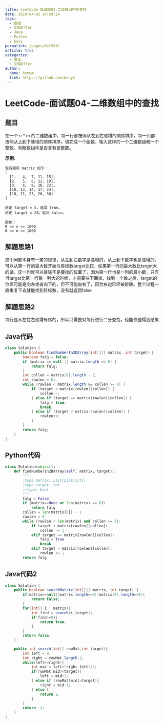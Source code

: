 ```yaml
---
title: LeetCode-面试题04-二维数组中的查找
date: 2020-04-03 14:59:24
tags: 
  - 数组
  - 剑指Offer
  - Java
  - Python
  - Easy
permalink: /pages/84f558/
article: true
categories: 
  - 算法
  - 剑指Offer
author: 
  name: benym
  link: https://github.com/benym
---
```


# LeetCode-面试题04-二维数组中的查找

## 题目

在一个 n * m 的二维数组中，每一行都按照从左到右递增的顺序排序，每一列都按照从上到下递增的顺序排序。请完成一个函数，输入这样的一个二维数组和一个整数，判断数组中是否含有该整数。



**示例:**

```
现有矩阵 matrix 如下：
[
  [1,   4,  7, 11, 15],
  [2,   5,  8, 12, 19],
  [3,   6,  9, 16, 22],
  [10, 13, 14, 17, 24],
  [18, 21, 23, 26, 30]
]

给定 target = 5，返回 true。
给定 target = 20，返回 false。

限制：
0 <= n <= 1000
0 <= m <= 1000
```

## 解题思路1

这个问题本身有一定的规律，从左到右数字是递增的，从上到下数字也是递增的。可以从第一行的最大数开始与目标数target比较，如果第一行的最大数比target大的话，这一列就可以排除不是要找的位置了，因为第一行也是一列的最小数，只有当target比第一行某一列大的时候，才需要往下面找，找到一个数之后，target的位置可能是向左或者向下的，但不可能向右了，因为右边已经被排除。整个过程一直重复下去就能找到目标数，没有就返回false

## 解题思路2

每行是从左往右递增有序的，所以只需要对每行进行二分查找，也能快速得到结果

## Java代码

```java
class Solution {
    public boolean findNumberIn2DArray(int[][] matrix, int target) {
        boolean falg = false;
        if (matrix == null || matrix.length == 0) {
            return falg;
        }
        int collen = matrix[0].length - 1;
        int rowlen = 0;
        while (rowlen < matrix.length && collen >= 0) {
            if (target < matrix[rowlen][collen]) {
                collen--;
            } else if (target == matrix[rowlen][collen]) {
                falg = true;
                break;
            } else if (target > matrix[rowlen][collen]) {
                rowlen++;
            }
        }
        return falg;
    }
}
```

## Python代码

```python
class Solution(object):
    def findNumberIn2DArray(self, matrix, target):
        """
        :type matrix: List[List[int]]
        :type target: int
        :rtype: bool
        """
        falg = False
        if (matrix==None or len(matrix) == 0):
            return falg
        collen = len(matrix[0]) - 1
        rowlen = 0
        while (rowlen < len(matrix) and collen >= 0):
            if target < matrix[rowlen][collen]:
                collen -= 1
            elif target == matrix[rowlen][collen]:
                falg = True
                break
            elif target > matrix[rowlen][collen]:
                rowlen += 1
        return falg
```

## Java代码2

```java
class Solution {
    public boolean searchMatrix(int[][] matrix, int target) {
        if(matrix==null||matrix.length==0||matrix[0].length==0){
            return false;
        }
        for(int[] i : matrix){
            int find = search(i,target);
            if(find>=0){
                return true;
            }
        }
        return false;
    }

    public int search(int[] rowMat,int target){
        int left = 0;
        int right = rowMat.length-1;
        while(left<=right){
            int mid = left+(right-left)/2;
            if(rowMat[mid]<target){
                left = mid+1;
            } else if (rowMat[mid]>target){
                right = mid-1;
            } else {
                return 1;
            }
        }
        return -1;
    }
}
```
